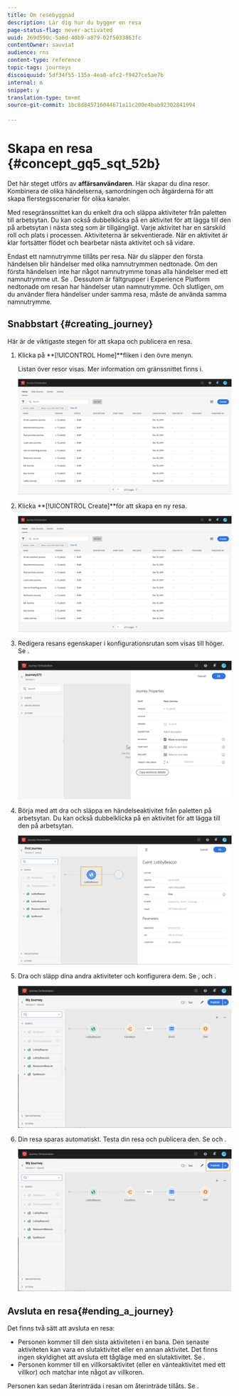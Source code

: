 ```yaml
---
title: Om resebyggnad
description: Lär dig hur du bygger en resa
page-status-flag: never-activated
uuid: 269d590c-5a6d-40b9-a879-02f5033863fc
contentOwner: sauviat
audience: rns
content-type: reference
topic-tags: journeys
discoiquuid: 5df34f55-135a-4ea8-afc2-f9427ce5ae7b
internal: n
snippet: y
translation-type: tm+mt
source-git-commit: 1bc8d845716044671a11c200e4bab92302841994

---
```




# Skapa en resa {#concept_gq5_sqt_52b}

Det här steget utförs av **affärsanvändaren**. Här skapar du dina resor. Kombinera de olika händelserna, samordningen och åtgärderna för att skapa flerstegsscenarier för olika kanaler.

Med resegränssnittet kan du enkelt dra och släppa aktiviteter från paletten till arbetsytan. Du kan också dubbelklicka på en aktivitet för att lägga till den på arbetsytan i nästa steg som är tillgängligt. Varje aktivitet har en särskild roll och plats i processen. Aktiviteterna är sekventierade. När en aktivitet är klar fortsätter flödet och bearbetar nästa aktivitet och så vidare.

Endast ett namnutrymme tillåts per resa. När du släpper den första händelsen blir händelser med olika namnutrymmen nedtonade. Om den första händelsen inte har något namnutrymme tonas alla händelser med ett namnutrymme ut. Se [](../event/selecting-the-namespace.md). Dessutom är fältgrupper i Experience Platform nedtonade om resan har händelser utan namnutrymme. Och slutligen, om du använder flera händelser under samma resa, måste de använda samma namnutrymme.

## Snabbstart {#creating_journey}

Här är de viktigaste stegen för att skapa och publicera en resa.

1. Klicka på **[!UICONTROL Home]**fliken i den övre menyn.

   Listan över resor visas. Mer information om gränssnittet finns [](../building-journeys/using-the-journey-designer.md) i.

   ![](../assets/journey30.png)

1. Klicka **[!UICONTROL Create]**för att skapa en ny resa.

   ![](../assets/journey31.png)

1. Redigera resans egenskaper i konfigurationsrutan som visas till höger. Se [](../building-journeys/changing-properties.md).

   ![](../assets/journey32.png)

1. Börja med att dra och släppa en händelseaktivitet från paletten på arbetsytan. Du kan också dubbelklicka på en aktivitet för att lägga till den på arbetsytan.


   ![](../assets/journey33.png)

1. Dra och släpp dina andra aktiviteter och konfigurera dem. Se [](../building-journeys/event-activities.md), [](../building-journeys/about-orchestration-activities.md) och [](../building-journeys/about-action-activities.md).

   ![](../assets/journey34.png)

1. Din resa sparas automatiskt. Testa din resa och publicera den. Se [](../building-journeys/testing-the-journey.md) och [](../building-journeys/publishing-the-journey.md).

   ![](../assets/journey36.png)

## Avsluta en resa{#ending_a_journey}

Det finns två sätt att avsluta en resa:

* Personen kommer till den sista aktiviteten i en bana. Den senaste aktiviteten kan vara en slutaktivitet eller en annan aktivitet. Det finns ingen skyldighet att avsluta ett tågläge med en slutaktivitet. Se [](../building-journeys/end-activity.md).
* Personen kommer till en villkorsaktivitet (eller en vänteaktivitet med ett villkor) och matchar inte något av villkoren.

Personen kan sedan återinträda i resan om återinträde tillåts. Se [](../building-journeys/changing-properties.md).


